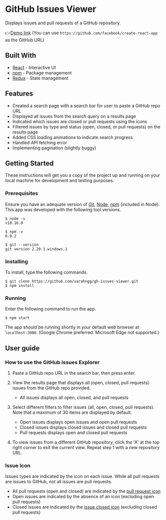 # GitHub Issues Viewer

Displays issues and pull requests of a GitHub repository.

👉[Demo link](https://sarahngg.github.io/gh-issues-viewer/) (You can use `https://github.com/facebook/create-react-app` as the GitHub URL)

## Built With

- [React](https://reactjs.org/) - Interactive UI
- [npm](https://www.npmjs.com/) - Package management
- [Redux](https://redux.js.org/) - State management

## Features

- Created a search page with a search bar for user to paste a GitHub repo URL
- Displayed all issues from the search query on a results page 
- Indicated which issues are closed or pull requests using the icons
- Filtered issues by type and status (open, closed, or pull requests) on the results page
- Added CSS loading animations to indicate search progress
- Handled API fetching error
- Implementing pagination (slightly buggy)

## Getting Started

These instructions will get you a copy of the project up and running on your local machine for development and testing purposes.

### Prerequisites

Ensure you have an adequate version of [Git](https://git-scm.com/book/en/v2/Getting-Started-Installing-Git), [Node](http://nodejs.org/), [npm](https://npmjs.org/) (included in Node). This app was developed with the following tool versions.

```
$ node -v
v10.16.0

$ npm -v
6.9.2

$ git --version
git version 2.20.1.windows.1
```

### Installing

To install, type the following commands.

```
$ git clone https://github.com/sarahngg/gh-issues-viewer.git
$ npm install
```

### Running

Enter the following command to run the app.

```
$ npm start
```

The app should be running shortly in your default web browser at `localhost:3000`. (Google Chrome preferred. Microsoft Edge not supported.)

## User guide

### How to use the GitHub Issues Explorer

1. Paste a GitHub repo URL in the search bar, then press enter.

2. View the results page that displays all (open, closed, pull requests) issues from the GitHub repo provided.
   - All issues displays all open, closed, and pull requests
3. Select different filters to filter issues (all, open, closed, pull requests). Note that a maximum of 30 items are displayed by default.
   - Open issues displays open issues and open pull requests
   - Closed issues displays closed issues and closed pull requests
   - Pull requests displays open and closed pull requests

4. To view issues from a different GitHub repository, click the ‘X’ at the top right corner to exit the current view. Repeat step 1 with a new repository URL.

### Issue Icon

Issues types are indicated by the icon on each issue. While all pull requests are issues to GitHub, not all issues are pull requests.

- All pull requests (open and closed) are indicated by the [pull request icon](https://octicons.github.com/icon/git-pull-request/)
- Open issues are indicated by the absence of an icon (excluding open pull requests)
- Closed issues are indicated by the  [issue closed icon](https://octicons.github.com/icon/issue-closed/) (excluding closed pull requests)
